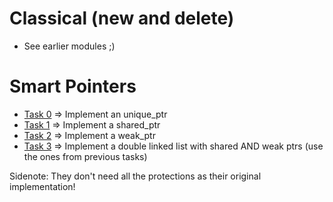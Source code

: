 # Classical (new and delete)

- See earlier modules ;) 

# Smart Pointers

- [Task 0](task0) => Implement an unique_ptr
- [Task 1](task1) => Implement a shared_ptr
- [Task 2](task2) => Implement a weak_ptr
- [Task 3](task3) => Implement a double linked list with shared AND weak ptrs (use the ones from previous tasks)

Sidenote: They don't need all the protections as their original implementation!

